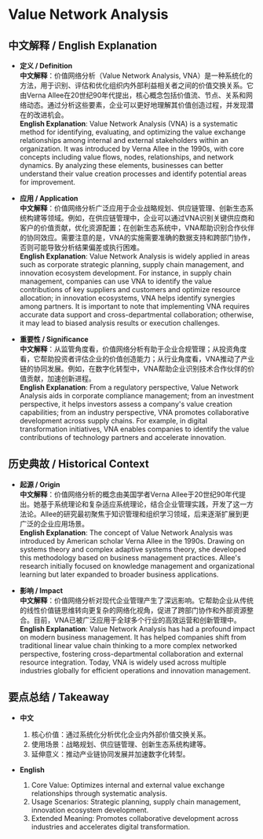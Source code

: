 # Value Network Analysis

## 中文解释 / English Explanation

* **定义 / Definition**  
  **中文解释**：价值网络分析（Value Network Analysis, VNA）是一种系统化的方法，用于识别、评估和优化组织内外部利益相关者之间的价值交换关系。它由Verna Allee在20世纪90年代提出，核心概念包括价值流、节点、关系和网络动态。通过分析这些要素，企业可以更好地理解其价值创造过程，并发现潜在的改进机会。  
  **English Explanation**: Value Network Analysis (VNA) is a systematic method for identifying, evaluating, and optimizing the value exchange relationships among internal and external stakeholders within an organization. It was introduced by Verna Allee in the 1990s, with core concepts including value flows, nodes, relationships, and network dynamics. By analyzing these elements, businesses can better understand their value creation processes and identify potential areas for improvement.

* **应用 / Application**  
  **中文解释**：价值网络分析广泛应用于企业战略规划、供应链管理、创新生态系统构建等领域。例如，在供应链管理中，企业可以通过VNA识别关键供应商和客户的价值贡献，优化资源配置；在创新生态系统中，VNA帮助识别合作伙伴的协同效应。需要注意的是，VNA的实施需要准确的数据支持和跨部门协作，否则可能导致分析结果偏差或执行困难。  
  **English Explanation**: Value Network Analysis is widely applied in areas such as corporate strategic planning, supply chain management, and innovation ecosystem development. For instance, in supply chain management, companies can use VNA to identify the value contributions of key suppliers and customers and optimize resource allocation; in innovation ecosystems, VNA helps identify synergies among partners. It is important to note that implementing VNA requires accurate data support and cross-departmental collaboration; otherwise, it may lead to biased analysis results or execution challenges.

* **重要性 / Significance**  
  **中文解释**：从监管角度看，价值网络分析有助于企业合规管理；从投资角度看，它帮助投资者评估企业的价值创造能力；从行业角度看，VNA推动了产业链的协同发展。例如，在数字化转型中，VNA帮助企业识别技术合作伙伴的价值贡献，加速创新进程。  
  **English Explanation**: From a regulatory perspective, Value Network Analysis aids in corporate compliance management; from an investment perspective, it helps investors assess a company's value creation capabilities; from an industry perspective, VNA promotes collaborative development across supply chains. For example, in digital transformation initiatives, VNA enables companies to identify the value contributions of technology partners and accelerate innovation.

## 历史典故 / Historical Context

* **起源 / Origin**  
  **中文解释**：价值网络分析的概念由美国学者Verna Allee于20世纪90年代提出。她基于系统理论和复杂适应系统理论，结合企业管理实践，开发了这一方法论。Allee的研究最初聚焦于知识管理和组织学习领域，后来逐渐扩展到更广泛的企业应用场景。  
  **English Explanation**: The concept of Value Network Analysis was introduced by American scholar Verna Allee in the 1990s. Drawing on systems theory and complex adaptive systems theory, she developed this methodology based on business management practices. Allee's research initially focused on knowledge management and organizational learning but later expanded to broader business applications.

* **影响 / Impact**  
  **中文解释**：价值网络分析对现代企业管理产生了深远影响。它帮助企业从传统的线性价值链思维转向更复杂的网络化视角，促进了跨部门协作和外部资源整合。目前，VNA已被广泛应用于全球多个行业的高效运营和创新管理中。  
  **English Explanation**: Value Network Analysis has had a profound impact on modern business management. It has helped companies shift from traditional linear value chain thinking to a more complex networked perspective, fostering cross-departmental collaboration and external resource integration. Today, VNA is widely used across multiple industries globally for efficient operations and innovation management.

## 要点总结 / Takeaway

* **中文**  
  1. 核心价值：通过系统化分析优化企业内外部价值交换关系。
  2. 使用场景：战略规划、供应链管理、创新生态系统构建等。
  3. 延伸意义：推动产业链协同发展并加速数字化转型。

* **English**  
  1. Core Value: Optimizes internal and external value exchange relationships through systematic analysis.
  2. Usage Scenarios: Strategic planning, supply chain management, innovation ecosystem development.
  3. Extended Meaning: Promotes collaborative development across industries and accelerates digital transformation.